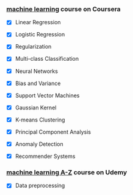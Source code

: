### [machine learning](https://www.coursera.org/learn/machine-learning/home/welcome) course on Coursera

* [x] Linear Regression
* [x] Logistic Regression
* [x] Regularization
* [x] Multi-class Classification
* [x] Neural Networks
* [x] Bias and Variance
* [x] Support Vector Machines
* [x] Gaussian Kernel
* [x] K-means Clustering
* [x] Principal Component Analysis
* [x] Anomaly Detection
* [x] Recommender Systems


### [machine learning A-Z](https://www.udemy.com/machinelearning/learn/) course on Udemy
- [x] Data preprocessing

